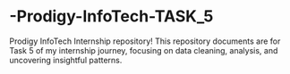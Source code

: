 # -Prodigy-InfoTech-TASK_5
Prodigy InfoTech Internship repository! This repository documents are for Task 5 of my internship journey, focusing on data cleaning, analysis, and uncovering insightful patterns.
